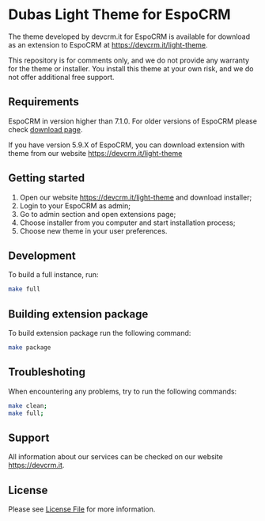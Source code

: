 # Dubas Light Theme for EspoCRM

The theme developed by devcrm.it for EspoCRM is available for download as an extension to EspoCRM at <https://devcrm.it/light-theme>.

This repository is for comments only, and we do not provide any warranty for the theme or installer. You install this theme at your own risk, and we do not offer additional free support.

## Requirements

EspoCRM in version higher than 7.1.0.
For older versions of EspoCRM please check [download page](https://devcrm.it/light-theme).

If you have version 5.9.X of EspoCRM, you can download extension with theme from our website <https://devcrm.it/light-theme>

## Getting started

1. Open our website <https://devcrm.it/light-theme> and download installer;
2. Login to your EspoCRM as admin;
3. Go to admin section and open extensions page;
4. Choose installer from you computer and start installation process;
5. Choose new theme in your user preferences.

## Development

To build a full instance, run:

```bash
make full
```

## Building extension package

To build extension package run the following command:

```bash
make package
```

## Troubleshoting

When encountering any problems, try to run the following commands:

```bash
make clean;
make full;
```

## Support

All information about our services can be checked on our website <https://devcrm.it>.

## License

Please see [License File](LICENSE) for more information.
